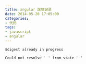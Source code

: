 ```yaml
---
title: angular 踩坑记录
date: 2014-05-20 17:05:00
categories:
- 代码
tags:
- javascript
- angular
---
```


```
$digest already in progress
```

```
Could not resolve ' ' from state ' '
```
